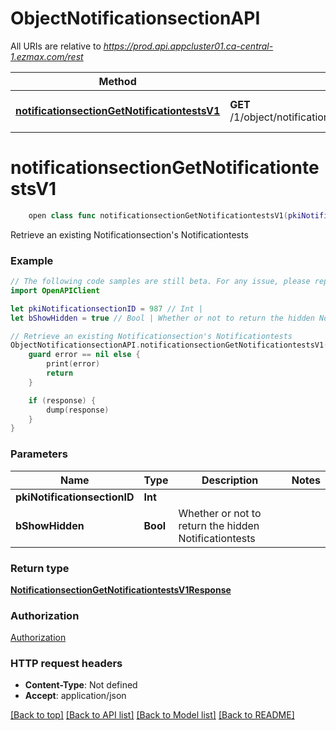 # ObjectNotificationsectionAPI

All URIs are relative to *https://prod.api.appcluster01.ca-central-1.ezmax.com/rest*

Method | HTTP request | Description
------------- | ------------- | -------------
[**notificationsectionGetNotificationtestsV1**](ObjectNotificationsectionAPI.md#notificationsectiongetnotificationtestsv1) | **GET** /1/object/notificationsection/{pkiNotificationsectionID}/getNotificationtests | Retrieve an existing Notificationsection&#39;s Notificationtests


# **notificationsectionGetNotificationtestsV1**
```swift
    open class func notificationsectionGetNotificationtestsV1(pkiNotificationsectionID: Int, bShowHidden: Bool, completion: @escaping (_ data: NotificationsectionGetNotificationtestsV1Response?, _ error: Error?) -> Void)
```

Retrieve an existing Notificationsection's Notificationtests



### Example
```swift
// The following code samples are still beta. For any issue, please report via http://github.com/OpenAPITools/openapi-generator/issues/new
import OpenAPIClient

let pkiNotificationsectionID = 987 // Int | 
let bShowHidden = true // Bool | Whether or not to return the hidden Notificationtests

// Retrieve an existing Notificationsection's Notificationtests
ObjectNotificationsectionAPI.notificationsectionGetNotificationtestsV1(pkiNotificationsectionID: pkiNotificationsectionID, bShowHidden: bShowHidden) { (response, error) in
    guard error == nil else {
        print(error)
        return
    }

    if (response) {
        dump(response)
    }
}
```

### Parameters

Name | Type | Description  | Notes
------------- | ------------- | ------------- | -------------
 **pkiNotificationsectionID** | **Int** |  | 
 **bShowHidden** | **Bool** | Whether or not to return the hidden Notificationtests | 

### Return type

[**NotificationsectionGetNotificationtestsV1Response**](NotificationsectionGetNotificationtestsV1Response.md)

### Authorization

[Authorization](../README.md#Authorization)

### HTTP request headers

 - **Content-Type**: Not defined
 - **Accept**: application/json

[[Back to top]](#) [[Back to API list]](../README.md#documentation-for-api-endpoints) [[Back to Model list]](../README.md#documentation-for-models) [[Back to README]](../README.md)

